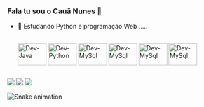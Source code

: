 ### Fala tu sou o Cauã Nunes 👋

- 🌱 Estudando Python e programação Web .....


  <div style="display: inline_block"><br>
  <img align="center" alt="Dev-Java" height="50" width="65" src="https://cdn.jsdelivr.net/gh/devicons/devicon/icons/java/java-original-wordmark.svg">
  <img align="center" alt="Dev-Python" height="50" width="65" src="https://cdn.jsdelivr.net/gh/devicons/devicon/icons/python/python-original.svg">
  <img align="center" alt="Dev-MySql" height="50" width="65" src="https://cdn.jsdelivr.net/gh/devicons/devicon/icons/mysql/mysql-original.svg">
  <img align="center" alt="Dev-MySql" height="50" width="65" src="https://cdn.jsdelivr.net/gh/devicons/devicon/icons/html5/html5-original-wordmark.svg">
  <img align="center" alt="Dev-MySql" height="50" width="65" src="https://cdn.jsdelivr.net/gh/devicons/devicon/icons/css3/css3-original-wordmark.svg">
  <img align="center" alt="Dev-MySql" height="50" width="65" src="https://cdn.jsdelivr.net/gh/devicons/devicon/icons/vscode/vscode-original.svg">
</div>
  
 ##
  
  <div> 
  <a href="https://www.instagram.com/cauans.xz/" target="_blank"><img src="https://img.shields.io/badge/-Instagram-%23E4405F?style=for-the-badge&logo=instagram&logoColor=white" target="_blank"></a> 
  <a href = "cauavtei@gmail.com"><img src="https://img.shields.io/badge/-Gmail-%23333?style=for-the-badge&logo=gmail&logoColor=white" target="_blank"></a>
  <a href="https://www.linkedin.com/in/cauanunes/" target="_blank"><img src="https://img.shields.io/badge/-LinkedIn-%230077B5?style=for-the-badge&logo=linkedin&logoColor=white" target="_blank"></a> 
 
  ![Snake animation](https://github.com/Cauanunes91/Cauanunes91/blob/output/github-contribution-grid-snake.svg)
 
</div>
